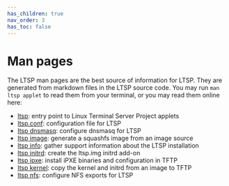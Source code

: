 ```yaml
---
has_children: true
nav_order: 3
has_toc: false
---
```


# Man pages

The LTSP man pages are the best source of information for LTSP. They are generated from markdown files in the LTSP source code. You may run `man ltsp applet` to read them from your terminal, or you may read them online here:

- [ltsp](ltsp): entry point to Linux Terminal Server Project applets
- [ltsp.conf](ltsp.conf): configuration file for LTSP
- [ltsp dnsmasq](ltsp-dnsmasq): configure dnsmasq for LTSP
- [ltsp image](ltsp-image): generate a squashfs image from an image source
- [ltsp info](ltsp-info): gather support information about the LTSP installation
- [ltsp initrd](ltsp-initrd): create the ltsp.img initrd add-on
- [ltsp ipxe](ltsp-ipxe): install iPXE binaries and configuration in TFTP
- [ltsp kernel](ltsp-kernel): copy the kernel and initrd from an image to TFTP
- [ltsp nfs](ltsp-nfs): configure NFS exports for LTSP
